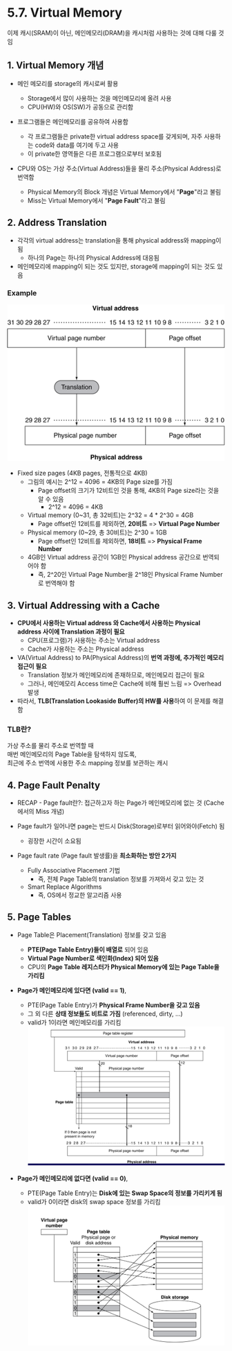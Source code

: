# 5.7. Virtual Memory
이제 캐시(SRAM)이 아닌, 메인메모리(DRAM)을 캐시처럼 사용하는 것에 대해 다룰 것임

## 1. Virtual Memory 개념
* 메인 메모리를 storage의 캐시로써 활용
    * Storage에서 많이 사용하는 것을 메인메모리에 올려 사용
    * CPU(HW)와 OS(SW)가 공동으로 관리함

* 프로그램들은 메인메모리를 공유하여 사용함
    * 각 프로그램들은 private한 virtual address space를 갖게되며, 자주 사용하는 code와 data를 여기에 두고 사용
    * 이 private한 영역들은 다른 프로그램으로부터 보호됨

* CPU와 OS는 가상 주소(Virtual Address)들을 물리 주소(Physical Address)로 번역함
    * Physical Memory의 Block 개념은 Virtual Memory에서 "**Page**"라고 불림
    * Miss는 Virtual Memory에서 "**Page Fault**"라고 불림

## 2. Address Translation
* 각각의 virtual address는 translation을 통해 physical address와 mapping이 됨
    * 하나의 Page는 하나의 Physical Address에 대응됨
* 메인메모리에 mapping이 되는 것도 있지만, storage에 mapping이 되는 것도 있음

### Example
![virtual-addr_to_physical_addr](./image_files/virtual-addr_to_physical_addr.png)
* Fixed size pages (4KB pages, 전통적으로 4KB)
    * 그림의 예시는 2^12 = 4096 = 4KB의 Page size를 가짐
        * Page offset의 크기가 12비트인 것을 통해, 4KB의 Page size라는 것을 알 수 있음
            * 2^12 = 4096 = 4KB
    * Virtual memory (0~31, 총 32비트)는 2^32 = 4 * 2^30 = 4GB
        * Page offset인 12비트를 제외하면, **20비트** => **Virtual Page Number**
    * Physical memory (0~29, 총 30비트)는 2^30 = 1GB
        * Page offset인 12비트를 제외하면, **18비트** => **Physical Frame Number**
    * 4GB인 Virtual address 공간이 1GB인 Physical address 공간으로 번역되어야 함
        * 즉, 2^20인 Virtual Page Number을 2^18인 Physical Frame Number로 번역해야 함

## 3. Virtual Addressing with a Cache
* **CPU에서 사용하는 Virtual address 와 Cache에서 사용하는 Physical address 사이에 Translation 과정이 필요**
    * CPU(프로그램)가 사용하는 주소는 Virtual address
    * Cache가 사용하는 주소는 Physical address
* VA(Virtual Address) to PA(Physical Address)의 **번역 과정에, 추가적인 메모리 접근이 필요**
    * Translation 정보가 메인메모리에 존재하므로, 메인메모리 접근이 필요
    * 그러나, 메인메모리 Access time은 Cache에 비해 훨씬 느림 => Overhead 발생
* 따라서, **TLB(Translation Lookaside Buffer)의 HW를 사용**하여 이 문제를 해결함

### TLB란?
가상 주소를 물리 주소로 번역할 때  
매번 메인메모리의 Page Table을 탐색하지 않도록,  
최근에 주소 번역에 사용한 주소 mapping 정보를 보관하는 캐시  

## 4. Page Fault Penalty
* RECAP - Page fault란?: 접근하고자 하는 Page가 메인메모리에 없는 것 (Cache에서의 Miss 개념)

* Page fault가 일어나면 page는 반드시 Disk(Storage)로부터 읽어와야(Fetch) 됨
    * 굉장한 시간이 소요됨
* Page fault rate (Page fault 발생률)을 **최소화하는 방안 2가지**
    * Fully Associative Placement 기법
        * 즉, 전체 Page Table의 translation 정보를 가져와서 갖고 있는 것
    * Smart Replace Algorithms
        * 즉, OS에서 정교한 알고리즘 사용

## 5. Page Tables
* Page Table은 Placement(Translation) 정보를 갖고 있음
    * **PTE(Page Table Entry)들이 배열로** 되어 있음
    * **Virtual Page Number로 색인화(Index) 되어 있음**
    * CPU의 **Page Table 레지스터가 Physical Memory에 있는 Page Table을 가리킴**

* **Page가 메인메모리에 있다면 (valid == 1)**,
    * PTE(Page Table Entry)가 **Physical Frame Number을 갖고 있음**
    * 그 외 다른 **상태 정보들도 비트로 가짐** (referenced, dirty, ...)
    * valid가 1이라면 메인메모리를 가리킴
    ![page_in_memory](./image_files/page_in_memory.png)
* **Page가 메인메모리에 없다면 (valid == 0)**,
    * PTE(Page Table Entry)는 **Disk에 있는 Swap Space의 정보를 가리키게 됨**
    * valid가 0이라면 disk의 swap space 정보를 가리킴
    ![page_in_swapspace](./image_files/page_in_swapspace.png)
